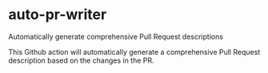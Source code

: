 # auto-pr-writer
Automatically generate comprehensive Pull Request descriptions

This Github action will automatically generate a comprehensive Pull Request description based on the changes in the PR.